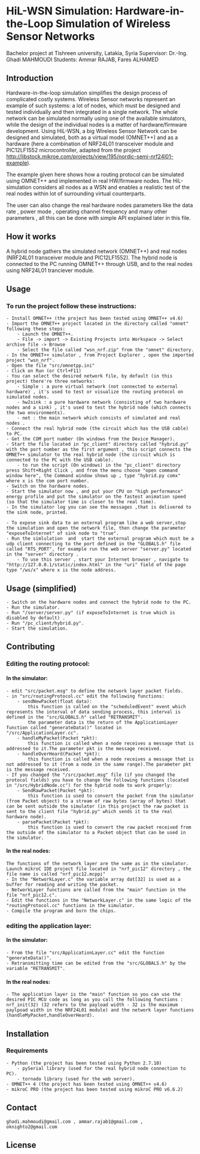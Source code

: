 # HiL-WSN Simulation: Hardware-in-the-Loop Simulation of Wireless Sensor Networks
Bachelor project at Tishreen university, Latakia, Syria
Supervisor: Dr.-Ing. Ghadi MAHMOUDI
Students: Ammar RAJAB, Fares ALHAMED

## Introduction

Hardware-in-the-loop simulation simplifies the design process of complicated costly systems. Wireless Sensor networks represent an example of such systems: a lot of nodes, which must be designed and tested individually and then integrated in a single network. The whole network can be simulated normally using one of the available simulators, while the design of the individual nodes is a matter of hardware/firmware development.
Using HiL-WSN, a big Wireless Sensor Network can be designed and simulated, both as a virtual model (OMNET++) and as a hardware (here a combination of NRF24L01 transceiver module and PIC12LF1552 microcontroller, adapted from the project http://libstock.mikroe.com/projects/view/195/nordic-semi-nrf24l01-example).

The example given here shows how a routing protocol can be simulated using OMNET++ and implemented in real HW/firmware nodes. The HiL-simulation considers all nodes as a WSN and enables a realistic test of the real nodes within lot of surrounding virtual counterparts.

The user can also change the real hardware nodes parameters like the data rate , power mode , operating channel frequency and many other parameters , all this can be done with simple API explained later in this file.

## How it works
A hybrid node gathers the simulated network (OMNET++) and real nodes (NRF24L01 transceiver module and PIC12LF1552). The hybrid node is connected to the PC running OMNET++ through USB, and to the real nodes using NRF24L01 tranciever module.

## Usage

### To run the project follow these instructions:
    - Install OMNET++ (the project has been tested using OMNET++ v4.6)
    - Import the OMNET++ project located in the directory called "omnet" following these steps:
        - Launch the OMNET++.
        - File -> import -> Existing Projects into Workspace -> Select archive file -> Browse
        - Select the file called "wsn_nrf.zip" from the "omnet" directory.
    - In the OMNET++ simulator , from Project Explorer , open the imported project "wsn_nrf".
    - Open the file "src/omnetpp.ini"
    - Click on Run (or Ctrl+F11)
    - You can select the desired network file, by default (in this project) there're three networks:
        - Simple : a pure virtual network (not connected to external hardware) , it's used to test or visualize the routing protocol on simulated nodes.
        - hw2sink : a pure hardware network (consisting of two hardware nodes and a sink) , it's used to test the hybrid node (which connects the two environments).
        - net : the main network which consists of simulated and real nodes .
    - Connect the real hybrid node (the circuit which has the USB cable) to PC.
    - Get the COM port number (On windows from the Device Manager).
    - Start the file located in "pc_client" directory called "hybrid.py" with the port number as the first argument , this script connects the OMNET++ simulator to the real hybrid node (the circuit which is connected to the PC with the USB cable).
        - to run the script (On windows) in the "pc_client" directory press Shift+Right Click , and from the menu choose "open command window here", the Command window shows up , type "hybrid.py comx" where x is the com port number.
    - Switch on the hardware nodes.
    - Start the simulator now , and put your CPU on "high performance" energy profile and put the simulator on the fastest animation speed (so that the simulator time is closer to the real time).
    - In the simulator log you can see the messages ,that is delivered to the sink node, printed.
    
    - To expose sink data to an external program like a web server,stop the simulation and open the network file, then change the parameter "exposeToInternet" of sink node to "true".
    - Run the simlulation  and  start the external program which must be a udp client connecting to the port defined in the "GLOBALS.h" file called "RTS_PORT", for example run the web server "server.py" located in the "server" directory .
        - To use this server , start your Internet browser , navigate to "http://127.0.0.1/static/index.html" in the "uri" field of the page type "/ws/x" where x is the node address.

## Usage (simplified)
    - Switch on the hardware nodes and connect the hybrid node to the PC.
    - Run the simulator.
    - Run "/server/server.py" (if exposeToInternet is true which is disabled by default) .
    - Run "/pc_client/hybrid.py".
    - Start the simulation.

## Contributing
### Editing the routing protocol:
#### In the simulator:
    - edit "src/packet.msg" to define the network layer packet fields.
    - in "src/routingProtocol.cc" edit the following functions:
        - sendNewPacket(float data):
            this function is called on the "scheduledEvent" event which represents the interval of data sending process, this interval is defined in the "src/GLOBALS.h" called "RETRANSMIT".
            the parameter data is the return of the ApplicationLayer function called "generateData()" located in "/src/ApplicationLayer.cc".
        - handleMyPacket(Packet *pkt):
            this function is called when a node receives a message that is addressed to it.The parameter pkt is the message received.
        - handleOverHeard(Packet *pkt):
            this function is called when a node receives a message that is not addressed to it (from a node in the same range).The parameter pkt is the message received.
    - If you changed the "/src/packet.msg" file (if you changed the protocol fields) you have to change the following functions (located in "/src/HybridNode.cc") for the hybrid node to work properly:
        - SendRawPacket(Packet *pkt):
            this function is used to convert the packet from the simulator (from Packet object) to a stream of raw bytes (array of bytes) that can be sent outside the simulator (in this project the raw packet is sent to the client file "hybrid.py" which sends it to the real hardware node).
        - parsePacket(Packet *pkt):
            this function is used to convert the raw packet received from the outside of the simulator to a Packet object that can be used in the simulator.
#### In the real nodes:
    The functions of the network layer are the same as in the simulator.
    Launch mikroC IDE project file located in "nrf_pic12" directory , the file name is called "nrf_pic12.mcppi"
    - In the "NetworkLayer.c" the variable array dat[32] is used as a buffer for reading and writing the packet.
    - NetworkLayer functions are called from the "main" function in the file "nrf_pic12.c".
    - Edit the functions in the "NetworkLayer.c" in the same logic of the "routingProtocol.cc" functions in the simulator.
    - Compile the program and burn the chips.
### editing the application layer:
#### In the simulator:
    - From the file "src/ApplicationLayer.cc" edit the function "generateData()".
    - Retransmitting time can be edited from the "src/GLOBALS.h" by the variable "RETRANSMIT".
#### In the real nodes:
    - The application layer is the "main" function so you can use the desired PIC MCU code as long as you call the following functions : nrf_init(32) (32 refers to the payload width - 32 is the maximum paylpoad width in the NRF24L01 module) and the network layer functions (handleMyPacket,handleOverHeard).


## Installation
### Requirements
    - Python (the project has been tested using Python 2.7.10)
        - pySerial library (used for the real hybrid node connection to PC).
        - tornado library (used for the web server).
    - OMNET++ 4 (the project has been tested using OMNET++ v4.6)
    - mikroC PRO (the project has been tested using mikroC PRO v6.6.2)


## Contact
    ghadi.mahmoudi@gmail.com , ammar.rajab1@gmail.com , oknighto2@gmail.com
## License



